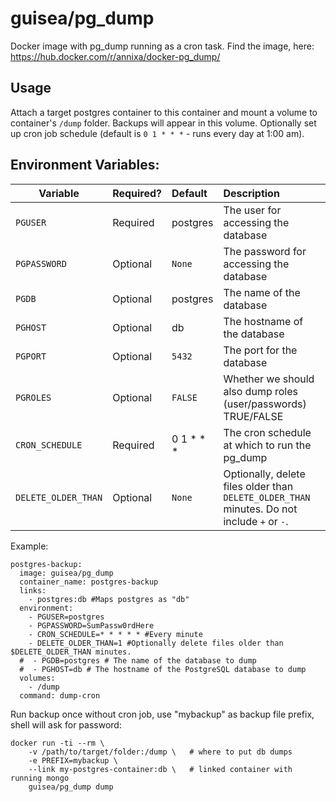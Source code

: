 guisea/pg_dump
================

Docker image with pg_dump running as a cron task. Find the image, here: https://hub.docker.com/r/annixa/docker-pg_dump/

## Usage

Attach a target postgres container to this container and mount a volume to container's `/dump` folder. Backups will appear in this volume. Optionally set up cron job schedule (default is `0 1 * * *` - runs every day at 1:00 am).

## Environment Variables:
| Variable | Required? | Default | Description |
| -------- |:--------- |:------- |:----------- |
| `PGUSER` | Required | postgres | The user for accessing the database |
| `PGPASSWORD` | Optional | `None` | The password for accessing the database |
| `PGDB` | Optional | postgres | The name of the database |
| `PGHOST` | Optional | db | The hostname of the database |
| `PGPORT` | Optional | `5432` | The port for the database |
| `PGROLES` | Optional | `FALSE` | Whether we should also dump roles (user/passwords) TRUE/FALSE 
| `CRON_SCHEDULE` | Required | 0 1 * * * | The cron schedule at which to run the pg_dump |
| `DELETE_OLDER_THAN` | Optional | `None` | Optionally, delete files older than `DELETE_OLDER_THAN` minutes. Do not include `+` or `-`. |

Example:
```
postgres-backup:
  image: guisea/pg_dump
  container_name: postgres-backup
  links:
    - postgres:db #Maps postgres as "db"
  environment:
    - PGUSER=postgres
    - PGPASSWORD=SumPassw0rdHere
    - CRON_SCHEDULE=* * * * * #Every minute
    - DELETE_OLDER_THAN=1 #Optionally delete files older than $DELETE_OLDER_THAN minutes.
  #  - PGDB=postgres # The name of the database to dump
  #  - PGHOST=db # The hostname of the PostgreSQL database to dump
  volumes:
    - /dump
  command: dump-cron
```

Run backup once without cron job, use "mybackup" as backup file prefix, shell will ask for password:

    docker run -ti --rm \
        -v /path/to/target/folder:/dump \   # where to put db dumps
        -e PREFIX=mybackup \
        --link my-postgres-container:db \   # linked container with running mongo
        guisea/pg_dump dump
